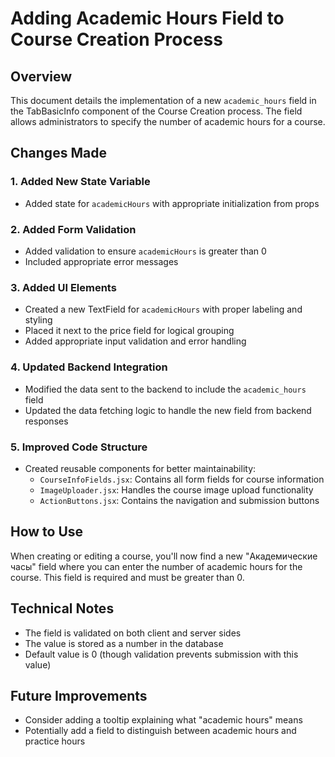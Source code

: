 # Adding Academic Hours Field to Course Creation Process

## Overview
This document details the implementation of a new `academic_hours` field in the TabBasicInfo component of the Course Creation process. The field allows administrators to specify the number of academic hours for a course.

## Changes Made

### 1. Added New State Variable
- Added state for `academicHours` with appropriate initialization from props

### 2. Added Form Validation
- Added validation to ensure `academicHours` is greater than 0
- Included appropriate error messages

### 3. Added UI Elements
- Created a new TextField for `academicHours` with proper labeling and styling
- Placed it next to the price field for logical grouping
- Added appropriate input validation and error handling

### 4. Updated Backend Integration
- Modified the data sent to the backend to include the `academic_hours` field
- Updated the data fetching logic to handle the new field from backend responses

### 5. Improved Code Structure
- Created reusable components for better maintainability:
  - `CourseInfoFields.jsx`: Contains all form fields for course information
  - `ImageUploader.jsx`: Handles the course image upload functionality
  - `ActionButtons.jsx`: Contains the navigation and submission buttons

## How to Use
When creating or editing a course, you'll now find a new "Академические часы" field where you can enter the number of academic hours for the course. This field is required and must be greater than 0.

## Technical Notes
- The field is validated on both client and server sides
- The value is stored as a number in the database
- Default value is 0 (though validation prevents submission with this value)

## Future Improvements
- Consider adding a tooltip explaining what "academic hours" means
- Potentially add a field to distinguish between academic hours and practice hours
